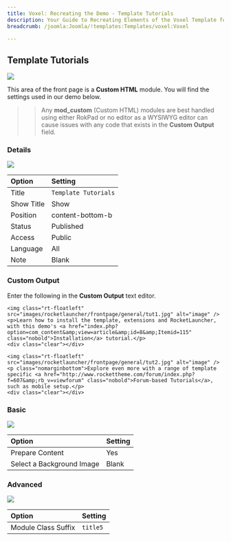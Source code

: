```yaml
---
title: Voxel: Recreating the Demo - Template Tutorials
description: Your Guide to Recreating Elements of the Voxel Template for Joomla
breadcrumb: /joomla:Joomla/!templates:Templates/voxel:Voxel

---
```


Template Tutorials
-----
![][demo]

This area of the front page is a **Custom HTML** module. You will find the settings used in our demo below.

>> Any **mod_custom** (Custom HTML) modules are best handled using either RokPad or no editor as a WYSIWYG editor can cause issues with any code that exists in the **Custom Output** field.

### Details
![][demo2]

| Option     | Setting                  |  
| :--------- | :----------------------- |  
| Title      | `Template Tutorials`     |  
| Show Title | Show                     |  
| Position   | content-bottom-b         |  
| Status     | Published                |  
| Access     | Public                   |  
| Language   | All                      |  
| Note       | Blank                    |  

### Custom Output
Enter the following in the **Custom Output** text editor.

~~~
<img class="rt-floatleft" src="images/rocketlauncher/frontpage/general/tut1.jpg" alt="image" />
<p>Learn how to install the template, extensions and RocketLauncher, with this demo's <a href="index.php?option=com_content&amp;view=article&amp;id=8&amp;Itemid=115" class="nobold">Installation</a> tutorial.</p>
<div class="clear"></div>

<img class="rt-floatleft" src="images/rocketlauncher/frontpage/general/tut2.jpg" alt="image" />
<p class="nomarginbottom">Explore even more with a range of template specific <a href="http://www.rockettheme.com/forum/index.php?f=607&amp;rb_v=viewforum" class="nobold">Forum-based Tutorials</a>, such as mobile setup.</p>
<div class="clear"></div>
~~~

### Basic
![][demo3]

| Option                    | Setting |  
| :------------------------ | :------ |  
| Prepare Content           | Yes     |  
| Select a Background Image | Blank   |

### Advanced
![][demo4]

| Option              | Setting  |  
| :------------------ | :------- |  
| Module Class Suffix | `title5` |  

[demo]: assets/demo_9.jpeg
[demo2]: assets/tutorial_1.jpeg
[demo3]: assets/tutorial_2.jpeg
[demo4]: assets/tutorial_3.jpeg